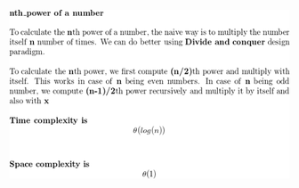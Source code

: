 
![nth power of x](https://github.com/nikhl/coding-interview/blob/master/python/pow_x_n/README.png?raw=true)


<!---
From http://mathurl.com/huppj7g

##### BEGIN
\textbf{nth\_power of a number}
\\

To calculate the \textbf{n}th power of a number, the naive way is to multiply the number itself \textbf{n} number of times. We can do better using \textbf{Divide and conquer} design paradigm.
\\

To calculate the \textbf{n}th power, we first compute \textbf{(n/2)}th power and multiply with itself. This works in case of \textbf{n} being even numbers. In case of \textbf{n} being odd number, we compute \textbf{(n-1)/2}th power recursively and multiply it by itself and also with \textbf{x}
\\

\textbf{Time complexity is } \[\theta(log(n))\]
\\

\textbf{Space complexity is} \[\theta(1)\]
##### END

-->
